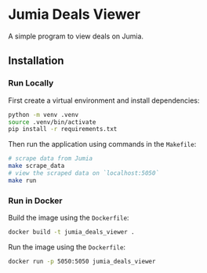 # Jumia Deals Viewer
A simple program to view deals on Jumia.

## Installation
### Run Locally
First create a virtual environment and install dependencies:
```bash
python -m venv .venv
source .venv/bin/activate
pip install -r requirements.txt
```

Then run the application using commands in the `Makefile`:
```bash
# scrape data from Jumia
make scrape_data 
# view the scraped data on `localhost:5050`
make run
```

### Run in Docker
Build the image using the `Dockerfile`:
```bash
docker build -t jumia_deals_viewer .
```

Run the image using the `Dockerfile`:
```bash
docker run -p 5050:5050 jumia_deals_viewer
```
